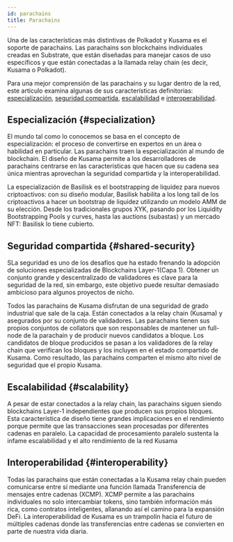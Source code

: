 ```yaml
---
id: parachains
title: Parachains
---
```


Una de las características más distintivas de Polkadot y Kusama es el soporte de parachains. Las parachains  son blockchains individuales creadas en Substrate, que están diseñadas para manejar casos de uso específicos y que están conectadas a la llamada relay chain (es decir, Kusama o Polkadot).

Para una mejor comprensión de las parachains y su lugar dentro de la red, este artículo examina algunas de sus características definitorias: [especialización](#specialization), [seguridad compartida](#shared-security), [escalabilidad](#scalability) e [interoperabilidad](#interoperability).


## Especialización {#specialization}

El mundo tal como lo conocemos se basa en el concepto de especialización: el proceso de convertirse en expertos en un área o habilidad en particular. Las parachains traen la especialización al mundo de blockchain. El diseño de Kusama permite a los desarrolladores de parachains centrarse en las características que hacen que su cadena sea única mientras aprovechan la seguridad compartida y la interoperabilidad.

La especialización de Basilisk es el bootstrapping de liquidez para nuevos criptoactivos: con su diseño modular, Basilisk habilita a los long tail de los criptoactivos a hacer un bootstrap de liquidez utilizando un modelo AMM de su elección. Desde los tradicionales grupos XYK, pasando por los Liquidity Bootstrapping Pools y curves, hasta las auctions (subastas) y un mercado NFT: Basilisk lo tiene cubierto.

## Seguridad compartida {#shared-security}

SLa seguridad es uno de los desafíos que ha estado frenando la adopción de soluciones especializadas de Blockchains Layer-1(Capa 1). Obtener un conjunto grande y descentralizado de validadores es clave para la seguridad de la red, sin embargo, este objetivo puede resultar demasiado ambicioso para algunos proyectos de nicho.

Todos las parachains de Kusama disfrutan de una seguridad de grado industrial que sale de la caja.  Están conectados a la relay chain (Kusama) y asegurados por su conjunto de validadores. Las parachains tienen sus propios conjuntos de collators que son responsables de mantener un full-node de la parachain y de producir nuevos candidatos a bloque. Los candidatos de bloque producidos se pasan a los validadores de la relay chain que verifican los bloques y los incluyen en el estado compartido de Kusama. Como resultado, las parachains comparten el mismo alto nivel de seguridad que el propio Kusama.


## Escalabilidad {#scalability}

A pesar de estar conectados a la relay chain, las parachains siguen siendo blockchains Layer-1 independientes que producen sus propios bloques. Esta característica de diseño tiene grandes implicaciones en el rendimiento porque permite que las transacciones sean procesadas por diferentes cadenas en paralelo. La capacidad de procesamiento paralelo sustenta la infame escalabilidad y el alto rendimiento de la red Kusama


## Interoperabilidad {#interoperability}

Todas las parachains que están conectadas a la Kusama relay chain pueden comunicarse entre sí mediante una función llamada Transferencia de mensajes entre cadenas (XCMP). XCMP permite a las parachains individuales no solo intercambiar tokens, sino también información más rica, como contratos inteligentes, allanando así el camino para la expansión DeFi. La interoperabilidad de Kusama es un trampolín hacia el futuro de múltiples cadenas donde las transferencias entre cadenas se convierten en parte de nuestra vida diaria.
